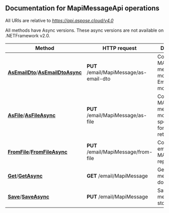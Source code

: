 
## Documentation for MapiMessageApi operations

All URIs are relative to *https://api.aspose.cloud/v4.0*

All methods have Async versions. These async versions are not available on .NETFramework v2.0.

Method | HTTP request | Description
------------- | ------------- | -------------
[**AsEmailDto**](MapiMessageApi.md#AsEmailDto)/[**AsEmailDtoAsync**](MapiMessageApi.md#AsEmailDtoAsync)| **PUT** /email/MapiMessage/as-email-dto| Converts MAPI message model to EmailDto model             
[**AsFile**](MapiMessageApi.md#AsFile)/[**AsFileAsync**](MapiMessageApi.md#AsFileAsync)| **PUT** /email/MapiMessage/as-file| Converts MAPI message model to specified format and returns as file.             
[**FromFile**](MapiMessageApi.md#FromFile)/[**FromFileAsync**](MapiMessageApi.md#FromFileAsync)| **PUT** /email/MapiMessage/from-file| Converts email file to a MAPI model representation             
[**Get**](MapiMessageApi.md#Get)/[**GetAsync**](MapiMessageApi.md#GetAsync)| **GET** /email/MapiMessage| Get MAPI message document.             
[**Save**](MapiMessageApi.md#Save)/[**SaveAsync**](MapiMessageApi.md#SaveAsync)| **PUT** /email/MapiMessage| Save MAPI message to storage.             


